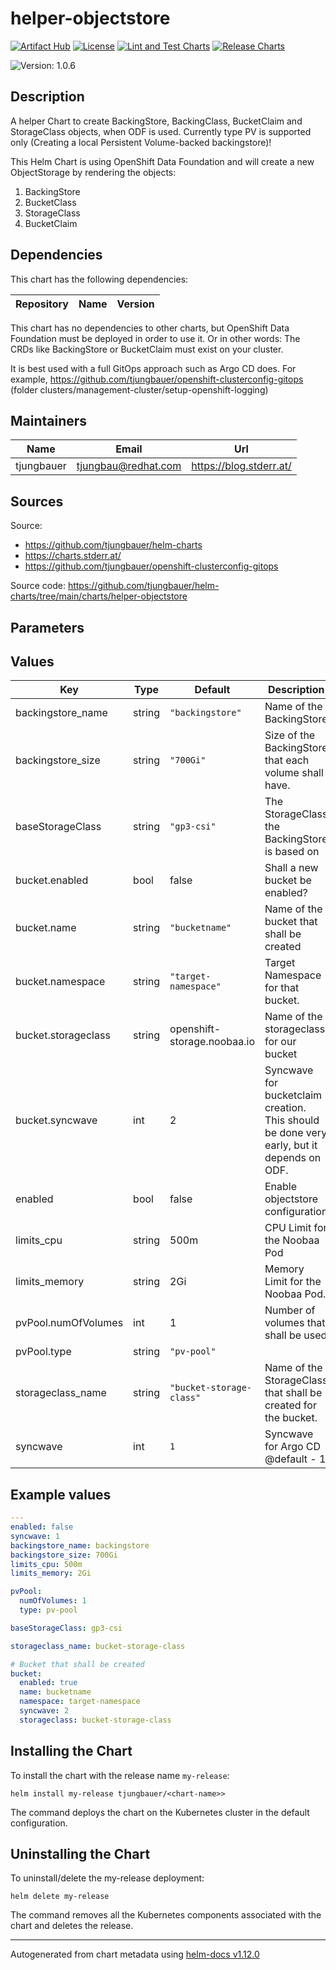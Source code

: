 

# helper-objectstore

  [![Artifact Hub](https://img.shields.io/endpoint?url=https://artifacthub.io/badge/repository/openshift-bootstraps)](https://artifacthub.io/packages/search?repo=openshift-bootstraps)
  [![License](https://img.shields.io/badge/License-Apache_2.0-blue.svg)](https://opensource.org/licenses/Apache-2.0)
  [![Lint and Test Charts](https://github.com/tjungbauer/helm-charts/actions/workflows/lint_and_test_charts.yml/badge.svg)](https://github.com/tjungbauer/helm-charts/actions/workflows/lint_and_test_charts.yml)
  [![Release Charts](https://github.com/tjungbauer/helm-charts/actions/workflows/release.yml/badge.svg)](https://github.com/tjungbauer/helm-charts/actions/workflows/release.yml)

  ![Version: 1.0.6](https://img.shields.io/badge/Version-1.0.6-informational?style=flat-square)

 

  ## Description

  A helper Chart to create BackingStore, BackingClass, BucketClaim and StorageClass objects, when ODF is used. Currently type PV is supported only (Creating a local Persistent Volume-backed backingstore)!

This Helm Chart is using OpenShift Data Foundation and will create a new ObjectStorage by rendering the objects:

1. BackingStore
2. BucketClass
3. StorageClass
4. BucketClaim

## Dependencies

This chart has the following dependencies:

| Repository | Name | Version |
|------------|------|---------|

This chart has no dependencies to other charts, but OpenShift Data Foundation must be deployed in order to use it. Or in other words: The CRDs like BackingStore or BucketClaim must exist on your cluster.

It is best used with a full GitOps approach such as Argo CD does. For example, https://github.com/tjungbauer/openshift-clusterconfig-gitops (folder clusters/management-cluster/setup-openshift-logging)

## Maintainers

| Name | Email | Url |
| ---- | ------ | --- |
| tjungbauer | <tjungbau@redhat.com> | <https://blog.stderr.at/> |

## Sources
Source:
* <https://github.com/tjungbauer/helm-charts>
* <https://charts.stderr.at/>
* <https://github.com/tjungbauer/openshift-clusterconfig-gitops>

Source code: https://github.com/tjungbauer/helm-charts/tree/main/charts/helper-objectstore

## Parameters

## Values

| Key | Type | Default | Description |
|-----|------|---------|-------------|
| backingstore_name | string | `"backingstore"` | Name of the BackingStore |
| backingstore_size | string | `"700Gi"` | Size of the BackingStore that each volume shall have. |
| baseStorageClass | string | `"gp3-csi"` | The StorageClass the BackingStore is based on |
| bucket.enabled | bool | false | Shall a new bucket be enabled? |
| bucket.name | string | `"bucketname"` | Name of the bucket that shall be created |
| bucket.namespace | string | `"target-namespace"` | Target Namespace for that bucket. |
| bucket.storageclass | string | openshift-storage.noobaa.io | Name of the storageclass for our bucket |
| bucket.syncwave | int | 2 | Syncwave for bucketclaim creation. This should be done very early, but it depends on ODF. |
| enabled | bool | false | Enable objectstore configuration |
| limits_cpu | string | 500m | CPU Limit for the Noobaa Pod |
| limits_memory | string | 2Gi | Memory Limit for the Noobaa Pod. |
| pvPool.numOfVolumes | int | 1 | Number of volumes that shall be used |
| pvPool.type | string | `"pv-pool"` |  |
| storageclass_name | string | `"bucket-storage-class"` | Name of the StorageClass that shall be created for the bucket. |
| syncwave | int | `1` | Syncwave for Argo CD @default - 1 |

## Example values

```yaml
---
enabled: false
syncwave: 1
backingstore_name: backingstore
backingstore_size: 700Gi
limits_cpu: 500m
limits_memory: 2Gi

pvPool:
  numOfVolumes: 1
  type: pv-pool

baseStorageClass: gp3-csi

storageclass_name: bucket-storage-class

# Bucket that shall be created
bucket:
  enabled: true
  name: bucketname
  namespace: target-namespace
  syncwave: 2
  storageclass: bucket-storage-class

```

## Installing the Chart

To install the chart with the release name `my-release`:

```console
helm install my-release tjungbauer/<chart-name>>
```

The command deploys the chart on the Kubernetes cluster in the default configuration.

## Uninstalling the Chart

To uninstall/delete the my-release deployment:

```console
helm delete my-release
```

The command removes all the Kubernetes components associated with the chart and deletes the release.

----------------------------------------------
Autogenerated from chart metadata using [helm-docs v1.12.0](https://github.com/norwoodj/helm-docs/releases/v1.12.0)

